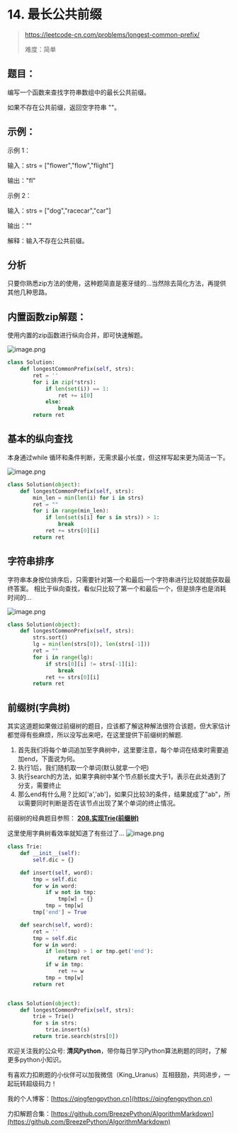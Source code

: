 # 14. 最长公共前缀

> https://leetcode-cn.com/problems/longest-common-prefix/
>
> 难度：简单

## 题目：

编写一个函数来查找字符串数组中的最长公共前缀。

如果不存在公共前缀，返回空字符串 ""。

## 示例：

示例 1：

输入：strs = ["flower","flow","flight"]

输出："fl"

示例 2：

输入：strs = ["dog","racecar","car"]

输出：""

解释：输入不存在公共前缀。

## 分析

只要你熟悉zip方法的使用，这种题简直是塞牙缝的...当然除去简化方法，再提供其他几种思路。

## 内置函数zip解题：

使用内置的zip函数进行纵向合并，即可快速解题。

![image.png](https://pic.leetcode-cn.com/1626515546-tRyzZg-image.png)

```python
class Solution:
    def longestCommonPrefix(self, strs):
        ret = ''
        for i in zip(*strs):
            if len(set(i)) == 1:
                ret += i[0]
            else:
                break
        return ret
```

## 基本的纵向查找

本身通过while 循环和条件判断，无需求最小长度，但这样写起来更为简洁一下。

![image.png](https://pic.leetcode-cn.com/1626515529-IGDtUg-image.png)

```python
class Solution(object):
    def longestCommonPrefix(self, strs):
        min_len = min(len(i) for i in strs)
        ret = ""
        for i in range(min_len):
            if len(set(s[i] for s in strs)) > 1:
                break
            ret += strs[0][i]
        return ret
```

## 字符串排序

字符串本身按位排序后，只需要针对第一个和最后一个字符串进行比较就能获取最终答案。 相比于纵向查找，看似只比较了第一个和最后一个，但是排序也是消耗时间的...

![image.png](https://pic.leetcode-cn.com/1626515513-pvrRbb-image.png)

```python
class Solution(object):
    def longestCommonPrefix(self, strs):
        strs.sort()
        lg = min(len(strs[0]), len(strs[-1]))
        ret = ""
        for i in range(lg):
            if strs[0][i] != strs[-1][i]:
                break
            ret += strs[0][i]
        return ret
```

## 前缀树(字典树)

其实这道题如果做过前缀树的题目，应该都了解这种解法很符合该题，但大家估计都觉得有些麻烦，所以没写出来吧，在这里提供下前缀树的解题.

1. 首先我们将每个单词追加至字典树中，这里要注意，每个单词在结束时需要追加end，下面说为何。
2. 执行1后，我们随机取一个单词(默认就拿一个吧)
3. 执行search的方法，如果字典树中某个节点额长度大于1，表示在此处遇到了分支，需要终止
4. 那么end有什么用？比如['a','ab']，如果只比较3的条件，结果就成了"ab"，所以需要同时判断是否在该节点出现了某个单词的终止情况。

前缀树的经典题目参照： **[208.实现Trie(前缀树)](https://leetcode-cn.com/problems/implement-trie-prefix-tree/solution/208shi-xian-trieqian-zhui-shu-pythonji-l-675d/)**

这里使用字典树看效率就知道了有些过了...
![image.png](https://pic.leetcode-cn.com/1626515498-GhBNUu-image.png)

```python
class Trie:
    def __init__(self):
        self.dic = {}

    def insert(self, word):
        tmp = self.dic
        for w in word:
            if w not in tmp:
                tmp[w] = {}
            tmp = tmp[w]
        tmp['end'] = True

    def search(self, word):
        ret = ''
        tmp = self.dic
        for w in word:
            if len(tmp) > 1 or tmp.get('end'):
                return ret
            if w in tmp:
                ret += w
            tmp = tmp[w]
        return ret


class Solution(object):
    def longestCommonPrefix(self, strs):
        trie = Trie()
        for s in strs:
            trie.insert(s)
        return trie.search(strs[0])
```

欢迎关注我的公众号: **清风Python**，带你每日学习Python算法刷题的同时，了解更多python小知识。

有喜欢力扣刷题的小伙伴可以加我微信（King_Uranus）互相鼓励，共同进步，一起玩转超级码力！

我的个人博客：[https://qingfengpython.cn](https://qingfengpython.cn)

力扣解题合集：[https://github.com/BreezePython/AlgorithmMarkdown](https://github.com/BreezePython/AlgorithmMarkdown)
